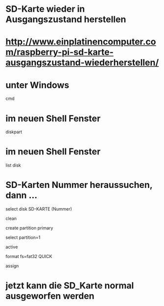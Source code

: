 # SD-Karte wieder in Ausgangszustand herstellen
# http://www.einplatinencomputer.com/raspberry-pi-sd-karte-ausgangszustand-wiederherstellen/

# unter Windows
cmd

# im neuen Shell Fenster
diskpart

# im neuen Shell Fenster
list disk

# SD-Karten Nummer heraussuchen, dann ...
select disk SD-KARTE (Nummer)

clean

create partition primary

select partition=1

active

format fs=fat32 QUICK

assign
# jetzt kann die SD_Karte normal ausgeworfen werden
